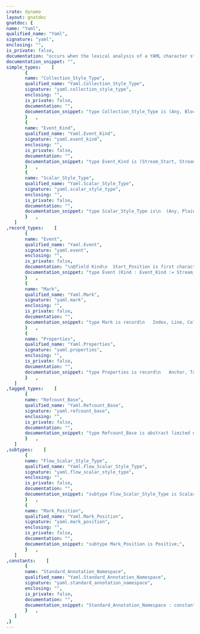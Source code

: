 ```yaml
---
crate: dynamo
layout: gnatdoc
gnatdoc: {
name: "Yaml",
qualified_name: "Yaml",
signature: "yaml",
enclosing: "",
is_private: false,
documentation: "occurs when the lexical analysis of a YAML character streams discovers\nill-formed input.",
documentation_snippet: "",
simple_types:    [
       {
       name: "Collection_Style_Type",
       qualified_name: "Yaml.Collection_Style_Type",
       signature: "yaml.collection_style_type",
       enclosing: "",
       is_private: false,
       documentation: "",
       documentation_snippet: "type Collection_Style_Type is (Any, Block, Flow) with\n  Convention => C;",
       }   ,
       {
       name: "Event_Kind",
       qualified_name: "Yaml.Event_Kind",
       signature: "yaml.event_kind",
       enclosing: "",
       is_private: false,
       documentation: "",
       documentation_snippet: "type Event_Kind is (Stream_Start, Stream_End, Document_Start, Document_End,\n                    Alias, Scalar, Sequence_Start, Sequence_End,\n                    Mapping_Start, Mapping_End, Annotation_Start,\n                    Annotation_End);",
       }   ,
       {
       name: "Scalar_Style_Type",
       qualified_name: "Yaml.Scalar_Style_Type",
       signature: "yaml.scalar_style_type",
       enclosing: "",
       is_private: false,
       documentation: "",
       documentation_snippet: "type Scalar_Style_Type is\n  (Any, Plain, Single_Quoted, Double_Quoted, Literal, Folded) with\n  Convention => C;",
       }   ,
   ]
,record_types:    [
       {
       name: "Event",
       qualified_name: "Yaml.Event",
       signature: "yaml.event",
       enclosing: "",
       is_private: false,
       documentation: "\n@field Kind\n  Start_Position is first character, End_Position is after last\n  character. this is necessary for zero-length events.\n@field Start_Position\n@field End_Position\n@field Version\n@field Implicit_Start\n@field Implicit_End\n@field Collection_Style\n@field Collection_Properties\n@field Annotation_Properties\n@field Namespace\n@field Name\n@field Scalar_Properties\n@field Content\n@field Scalar_Style\n@field Target",
       documentation_snippet: "type Event (Kind : Event_Kind := Stream_End) is record\n   Start_Position, End_Position : Mark;\n   case Kind is\n      when Document_Start =>\n         Version : Text.Reference;\n         Implicit_Start : Boolean := True;\n      when Document_End =>\n         Implicit_End : Boolean;\n      when Mapping_Start | Sequence_Start =>\n         Collection_Style : Collection_Style_Type := Any;\n         Collection_Properties : Properties;\n      when Annotation_Start =>\n         Annotation_Properties : Properties;\n         Namespace : Text.Reference;\n         Name : Text.Reference;\n      when Scalar =>\n         Scalar_Properties : Properties;\n         Content : Text.Reference;\n         Scalar_Style : Scalar_Style_Type := Any;\n      when Alias =>\n         Target : Text.Reference;\n      when Mapping_End | Sequence_End | Annotation_End | Stream_Start |\n           Stream_End => null;\n   end case;\nend record;",
       }   ,
       {
       name: "Mark",
       qualified_name: "Yaml.Mark",
       signature: "yaml.mark",
       enclosing: "",
       is_private: false,
       documentation: "",
       documentation_snippet: "type Mark is record\n   Index, Line, Column : Mark_Position;\nend record;",
       }   ,
       {
       name: "Properties",
       qualified_name: "Yaml.Properties",
       signature: "yaml.properties",
       enclosing: "",
       is_private: false,
       documentation: "",
       documentation_snippet: "type Properties is record\n   Anchor, Tag : Text.Reference;\nend record;",
       }   ,
   ]
,tagged_types:    [
       {
       name: "Refcount_Base",
       qualified_name: "Yaml.Refcount_Base",
       signature: "yaml.refcount_base",
       enclosing: "",
       is_private: false,
       documentation: "",
       documentation_snippet: "type Refcount_Base is abstract limited new\n  Ada.Finalization.Limited_Controlled with private;",
       }   ,
   ]
,subtypes:    [
       {
       name: "Flow_Scalar_Style_Type",
       qualified_name: "Yaml.Flow_Scalar_Style_Type",
       signature: "yaml.flow_scalar_style_type",
       enclosing: "",
       is_private: false,
       documentation: "",
       documentation_snippet: "subtype Flow_Scalar_Style_Type is Scalar_Style_Type range Literal .. Folded;",
       }   ,
       {
       name: "Mark_Position",
       qualified_name: "Yaml.Mark_Position",
       signature: "yaml.mark_position",
       enclosing: "",
       is_private: false,
       documentation: "",
       documentation_snippet: "subtype Mark_Position is Positive;",
       }   ,
   ]
,constants:    [
       {
       name: "Standard_Annotation_Namespace",
       qualified_name: "Yaml.Standard_Annotation_Namespace",
       signature: "yaml.standard_annotation_namespace",
       enclosing: "",
       is_private: false,
       documentation: "",
       documentation_snippet: "Standard_Annotation_Namespace : constant Text.Reference;",
       }   ,
   ]
,}
---
```

